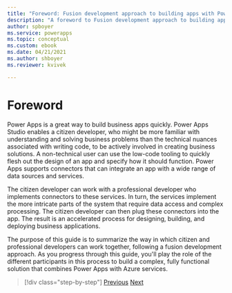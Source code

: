 ```yaml
---
title: "Foreword: Fusion development approach to building apps with Power Apps | Microsoft Docs"
description: "A foreword to Fusion development approach to building apps with Power Apps."
author: spboyer
ms.service: powerapps
ms.topic: conceptual
ms.custom: ebook
ms.date: 04/21/2021
ms.author: shboyer
ms.reviewer: kvivek

---
```


# Foreword

Power Apps is a great way to build business apps quickly. Power Apps Studio enables a citizen developer, who might be more familiar with understanding and solving business problems than the technical nuances associated with writing code, to be actively involved in creating business solutions. A non-technical user can use the low-code tooling to quickly flesh out the design of an app and specify how it should function. Power Apps supports connectors that can integrate an app with a wide range of data sources and services.

The citizen developer can work with a professional developer who implements connectors to these services. In turn, the services implement the more intricate parts of the system that require data access and complex processing. The citizen developer can then plug these connectors into the app. The result is an accelerated process for designing, building, and deploying business applications.

The purpose of this guide is to summarize the way in which citizen and professional developers can work together, following a fusion development approach. As you progress through this guide, you'll play the role of the different participants in this process to build a complex, fully functional solution that combines Power Apps with Azure services.

> [!div class="step-by-step"]
> [Previous](index.md)
> [Next](prereqs-setup.md)
